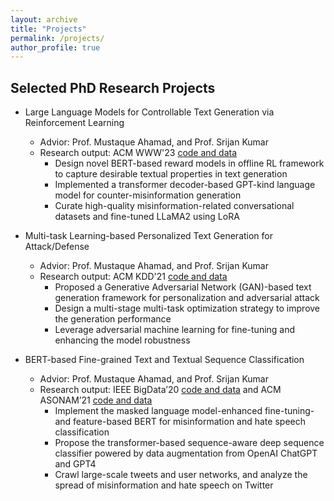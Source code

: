 ```yaml
---
layout: archive
title: "Projects"
permalink: /projects/
author_profile: true
---
```

## Selected PhD Research Projects
- Large Language Models for Controllable Text Generation via Reinforcement Learning
  * Advior: Prof. Mustaque Ahamad, and Prof. Srijan Kumar
  * Research output: ACM WWW'23 [code and data](https://github.com/claws-lab/MisinfoCorrect)
    - Design novel BERT-based reward models in offline RL framework to capture desirable textual properties in text generation
    - Implemented a transformer decoder-based GPT-kind language model for counter-misinformation generation
    - Curate high-quality misinformation-related conversational datasets and fine-tuned LLaMA2 using LoRA

- Multi-task Learning-based Personalized Text Generation for Attack/Defense
  * Advior: Prof. Mustaque Ahamad, and Prof. Srijan Kumar
  * Research output: ACM KDD'21 [code and data](https://github.com/srijankr/petgen/)
    - Proposed a Generative Adversarial Network (GAN)-based text generation framework for personalization and adversarial attack
    - Design a multi-stage multi-task optimization strategy to improve the generation performance
    - Leverage adversarial machine learning for fine-tuning and enhancing the model robustness

- BERT-based Fine-grained Text and Textual Sequence Classification
  * Advior: Prof. Mustaque Ahamad, and Prof. Srijan Kumar
  * Research output:  IEEE BigData’20  [code and data](https://sites.google.com/view/counter-covid19-misinformation) and ACM ASONAM’21 [code and data](https://www.dropbox.com/sh/g9uglvl3cd61k69/AACEk2O2BEKwRTcGthgROOcWa?dl=0)
    - Implement the masked language model-enhanced fine-tuning- and feature-based BERT for misinformation and hate speech classification
    - Propose the transformer-based sequence-aware deep sequence classifier powered by data augmentation from OpenAI ChatGPT and GPT4
    - Crawl large-scale tweets and user networks, and analyze the spread of misinformation and hate speech on Twitter



